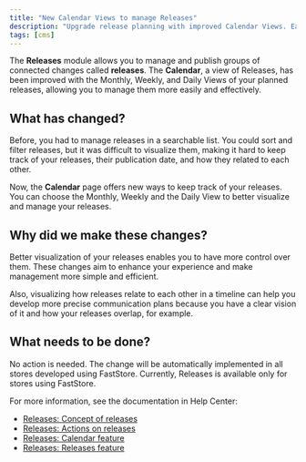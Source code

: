 ```yaml
---
title: "New Calendar Views to manage Releases"
description: "Upgrade release planning with improved Calendar Views. Easily manage planned releases through Monthly, Weekly, and Daily Views in Releases module."
tags: [cms]
---
```


The **Releases** module allows you to manage and publish groups of connected changes called **releases**. The **Calendar**, a view of Releases, has been improved with the Monthly, Weekly, and Daily Views of your planned releases, allowing you to manage them more easily and effectively.


## What has changed?

Before, you had to manage releases in a searchable list. You could sort and filter releases, but it was difficult to visualize them, making it hard to keep track of your releases, their publication date, and how they related to each other.

Now, the **Calendar** page offers new ways to keep track of your releases. You can choose the Monthly, Weekly and the Daily View to better visualize and manage your releases.


## Why did we make these changes?

Better visualization of your releases enables you to have more control over them. These changes aim to enhance your experience and make management more simple and efficient. 

Also, visualizing how releases relate to each other in a timeline can help you develop more precise communication plans because you have a clear vision of it and how your releases overlap, for example.

## What needs to be done?

No action is needed. The change will be automatically implemented in all stores developed using FastStore. Currently, Releases is available only for stores using FastStore.

For more information, see the documentation in Help Center:

- [Releases: Concept of releases](https://help.vtex.com/en/tutorial/planner-release-concept-beta--4pWhQTXG0aIIsi2TYxxRkZ)
- [Releases: Actions on releases](https://help.vtex.com/en/tutorial/planner-actions-on-releases-beta--1zsomdifPEQkdV6RW93JyW)
- [Releases: Calendar feature](https://help.vtex.com/en/v4/docs/planner-calendar-page--6GESJ17RFvGrvF9JqToron)
- [Releases: Releases feature](https://help.vtex.com/en/v4/docs/planner-releases-page--1tQNCNwoMvxV4EoizajqJw)
